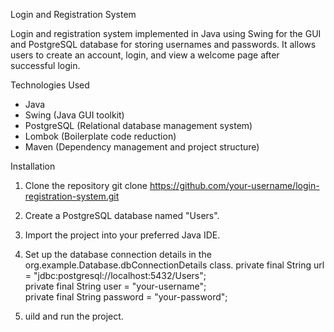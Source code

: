 Login and Registration System

Login and registration system implemented in Java using Swing for the GUI and PostgreSQL database for storing usernames and passwords. 
It allows users to create an account, login, and view a welcome page after successful login.

Technologies Used
- Java
- Swing (Java GUI toolkit)
- PostgreSQL (Relational database management system)
- Lombok (Boilerplate code reduction)
- Maven (Dependency management and project structure)

Installation
1. Clone the repository
git clone https://github.com/your-username/login-registration-system.git

2. Create a PostgreSQL database named "Users".

3. Import the project into your preferred Java IDE.

4. Set up the database connection details in the org.example.Database.dbConnectionDetails class.
private final String url = "jdbc:postgresql://localhost:5432/Users";\
 private final String user = "your-username";\
 private final String password = "your-password";

6. uild and run the project.
